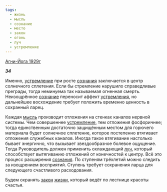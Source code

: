```yaml
---
tags:
  - жизнь
  - мысль
  - сознание
  - место
  - закон
  - огонь
  - луч
  - устремление
---
```

[Агни-Йога 1929г](https://127.0.0.1:4002/agni/1929)

___34___

Именно, [устремление](../../../tags/#устремление) при росте [сознания](../../../tags/#[сознание](../../../tags/#сознание)) заключается в центр солнечного сплетения. Если бы стремление нарушило справедливые преграды, тогда неминуема так называемая огненная смерть. Неизощрённое [сознание](../../../tags/#сознание) переносит аффект [устремления](../../../tags/#устремление), но дальнейшее восхождение требует положить временно ценность в сохранный ларец.   

Каждая [мысль](../../../tags/#мысль) производит отложения на стенках каналов нервной системы. Чем совершеннее [устремление](../../../tags/#устремление), тем отложения фосфоричнее; тогда единственным достаточно защищённым местом для горючего материала будет солнечное сплетение, которое постепенно втягивает отложения служебных каналов. Иногда такое втягивание настолько бывает энергично, что вызывает звездообразное болевое ощущение. Тогда Руководитель должен применить охлаждающий [луч](../../../tags/#луч), который способствует вытягиванию отложений от конечностей к центру. Всё это процесс расширения [сознания](../../../tags/#[сознание](../../../tags/#сознание)). По ступеням трёхлетий можно следить за изощрением восприятий. Ступень требует сохранения ларца для следующего счастливого расходования.   

Будем охранять [закон](../../../tags/#закон) [жизни](../../../tags/#жизнь), который ведёт по лестнице красоты счастья.